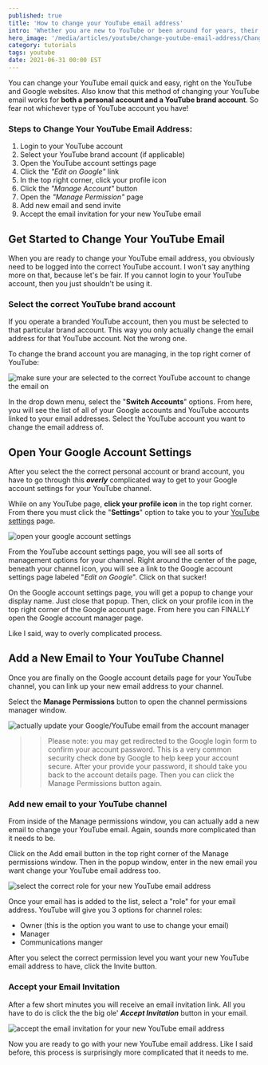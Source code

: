 ```yaml
---
published: true
title: 'How to change your YouTube email address'
intro: 'Whether you are new to YouTube or been around for years, their may come a time to change your YouTube email address. Here is how.'
hero_image: '/media/articles/youtube/change-youtube-email-address/Change-YouTube-Email-Address-0.png'
category: tutorials
tags: youtube
date: 2021-06-31 00:00 EST
---
```


You can change your YouTube email quick and easy, right on the YouTube and Google websites. Also know that this method of changing your YouTube email works for **both a personal account and a YouTube brand account**. So fear not whichever type of YouTube account you have!

### Steps to Change Your YouTube Email Address:

1. Login to your YouTube account
2. Select your YouTube brand account (if applicable)
3. Open the YouTube account settings page
4. Click the _"Edit on Google"_ link
5. In the top right corner, click your profile icon
6. Click the _"Manage Account"_ button
7. Open the _"Manage Permission"_ page
8. Add new email and send invite
9. Accept the email invitation for your new YouTube email

## Get Started to Change Your YouTube Email

When you are ready to change your YouTube email address, you obviously need to be logged into the correct YouTube account. I won't say anything more on that, because let's be fair. If you cannot login to your YouTube account, then you just shouldn't be using it.

### Select the correct YouTube brand account

If you operate a branded YouTube account, then you must be selected to that particular brand account. This way you only actually change the email address for that YouTube account. Not the wrong one.

To change the brand account you are managing, in the top right corner of YouTube:

![make sure your are selected to the correct YouTube account to change the email on](/media/articles/youtube/change-youtube-email-address/Change-YouTube-Email-Address-1-select-the-correct-YouTube-brand-account.png)

In the drop down menu, select the "**Switch Accounts**" options. From here, you will see the list of all of your Google accounts and YouTube accounts linked to your email addresses. Select the YouTube account you want to change the email address of.

## Open Your Google Account Settings

After you select the the correct personal account or brand account, you have to go through this **_overly_** complicated way to get to your Google account settings for your YouTube channel.

While on any YouTube page, **click your profile icon** in the top right corner. From there you must click the "**Settings**" option to take you to your [YouTube settings](https://www.youtube.com/account) page.

![open your google account settings](/media/articles/youtube/change-youtube-email-address/Change-YouTube-Email-Address-2-open-your-Google-account-settings.png)

From the YouTube account settings page, you will see all sorts of management options for your channel. Right around the center of the page, beneath your channel icon, you will see a link to the Google account settings page labeled "_Edit on Google_". Click on that sucker!

On the Google account settings page, you will get a popup to change your display name. Just close that popup. Then, click on your profile icon in the top right corner of the Google account page. From here you can FINALLY open the Google account manager page.

Like I said, way to overly complicated process.

## Add a New Email to Your YouTube Channel

Once you are finally on the Google account details page for your YouTube channel, you can link up your new email address to your channel.

Select the **Manage Permissions** button to open the channel permissions manager window.

![actually update your Google/YouTube email from the account manager](/media/articles/youtube/change-youtube-email-address/Change-YouTube-Email-Address-4-manage-permissions.png)

>> Please note: you may get redirected to the Google login form to confirm your account password. This is a very common security check done by Google to help keep your account secure. After your provide your password, it should take you back to the account details page. Then you can click the Manage Permissions button again.

### Add new email to your YouTube channel

From inside of the Manage permissions window, you can actually add a new email to change your YouTube email. Again, sounds more complicated than it needs to be.

Click on the Add email button in the top right corner of the Manage permissions window. Then in the popup window, enter in the new email you want change your YouTube email address too.

![select the correct role for your new YouTube email address](/media/articles/youtube/change-youtube-email-address/Change-YouTube-Email-Address-5-add-new-email-and-select-permissions.png)

Once your email has is added to the list, select a "role" for your email address. YouTube will give you 3 options for channel roles:

- Owner (this is the option you want to use to change your email)
- Manager
- Communications manger

After you select the correct permission level you want your new YouTube email address to have, click the Invite button.

### Accept your Email Invitation

After a few short minutes you will receive an email invitation link. All you have to do is click the the big ole' **_Accept Invitation_** button in your email.

![accept the email invitation for your new YouTube email address](/media/articles/youtube/change-youtube-email-address/Change-YouTube-Email-Address-6-accept-your-email-invitation.png)

Now you are ready to go with your new YouTube email address. Like I said before, this process is surprisingly more complicated that it needs to me.